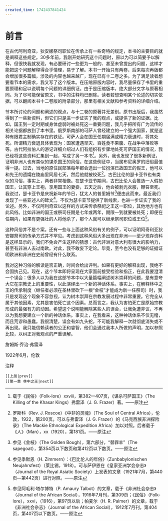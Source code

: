 ```yaml
---
created_time: 1742437841424
---
```

   

# 前言

在古代阿利奇亚，狄安娜祭司职位在传承上有一些奇特的规定，本书的主要目的就是阐释这些规定。30多年前，我刚开始研究这个问题时，原以为可以简要予以解释，但很快我就发现，有必要研讨一些更为一般的、甚至未曾提出的问题，这样才能把这个问题解释得合乎情理，易于了解。本书一开始只有两卷，后来每次再版都会增加很多篇幅，涉及的内容也越来越广，现在已有十二卷之多。为了满足读者想要看节本的需求，我又写了这个版本。在压缩原版内容时，我尽量保存了书里的重要原理和足以说明每个问题的详细例证。由于是压缩版本，绝大部分文字与原著相同。为了尽可能保留原文，书中的注释均已删除。读者若想查明某个论述的切实依据，可以翻阅本书十二卷版的附录部分，那里有相关文献和参考资料的详细介绍。

节本所讨论的问题和阐述的观点，与十二卷的原著并无差别。原书出版后，我虽然得到了一些新资料，但它们只是进一步证实了我的观点，或提供了新的证据。比如，国王到一定时期或身体虚弱时被处死这一重要问题，我几乎把所有广为流传的相关论据都放到了本书里。俄罗斯南部的可萨人曾经建立的一个强大国家，就是这种有限君主制确实存在的铁证。可萨人会在国王任期届满或精力衰退时，将其处死。所谓精力衰退具体表现为：国家遭遇旱灾、百姓食不果腹、在战争中落败等等。古代阿拉伯人的游记详细介绍过人们有组织有步骤地处死可萨国王的情况，我已经将这些资料汇集到一起，写成了另一本书[^1]。另外，我也发现了很多新例证，证明非洲人也有类似的谋杀国王的风俗。在这些例证中，当属布尼奥罗的旧俗最值得一提。过去，当地的原住民部落每年都会选出一位扮演已故国王的假王，他可以和先王的遗孀在陵庙里同居七天，然后他就被绞死[^2]。古巴比伦的瑟卡亚节也有类似的习俗，事实上，两者非常相像。在瑟卡亚节期间，古巴比伦人会推选一人假扮国王，让其穿上王袍，享用国王的妻妾，五天之后，他会被剥光衣服，鞭笞至死。我说过，瑟卡亚节是庆祝新年的节日，犹太人的普里姆节[^3]便由此而来。最近我们发现了一些亚述人的碑文[^4]，不仅为瑟卡亚节提供了新线索，也进一步证实了我的论述。另外，不仅阿利奇亚以这样的方式来传承祭祀之王这一职位，其他地方也有此风俗。比如非洲的国王或祭司任期是七年或两年，期限一到就要被处死；即便在任期内，如果有更强壮的人将他杀了，那个人就可以继承祭司职位或王位[^5]。

这种风俗并不是个案。还有一些与上面这种风俗有关的例子，可以证明阿奇利亚狄安娜祭司的传承方式并不罕见。考虑到这种风俗大多出现在非洲——至少现存资料是这样显示的，我们不免会产生这样的猜想：古代非洲对意大利有很大的影响力，甚至有非洲人去过南欧。对此，我不敢妄下定论。毕竟，至今也没有足够的证据证明欧洲和非洲在史前曾经有什么联系。

我对这种习俗的解读是否正确，时间会给出评判。如果有更好的解释出现，我绝不会固执己见。现在，这个节本即将呈现在大家面前接受检验和指正，在此我要澄清一个误会：很多人以为我在这部节本中以大量篇幅阐述树木崇拜的问题，是有意夸大它在宗教史上的重要性，以此演绎出一个新的神话体系。事实上，在解释林中之王的传承制度（继任者必须在圣林里砍下一根“金枝”才能成为新一任祭司）时，我只是发现这个现象不容忽视，认为树木崇拜在宗教发展过程中非常重要。它完全从属于其他因素，尤其是害怕死亡这个因素。总而言之，我认为害怕死亡是原始宗教形成的最强有力的动因。希望这个说明能解除某些人的误会，让我免遭非议，不再以为我想要建立一个新的神话体系。事实上，在我看来，这种神话体系不仅无稽，而且荒谬和愚蠢。我很清楚，误会有如九头蛇，不可能我解释一次就彻底消失或不再出现。我只能信赖读者的公正和睿智，他们会通过我本人所做的声明，加以参照比较，以纠正对我观点的严重误解。

詹姆斯·乔治·弗雷泽

1922年6月，伦敦

注释

[^1]: 载于《民俗》（Folk-lore）xxviii，第382—407页，《谋杀可萨国王》（The Killing of the Khasar Kings）弗雷泽（J. G. Frazer）著。——原注
[^2]: 罗斯科（Rev. J. Roscoe）《中非的灵魂》（The Soul of Central Africa），伦敦，1922，第200页。可以与弗雷泽（J. G. Frazer）的《马克西族非洲探险录》（The Mackie Ethnological Expedition Africa）加以对照。后者载于《人》（Man），xx（1920），第181页。——原注
[^3]: 参见《金枝》（The Golden Bough），第六部分，“替罪羊”（The sapegoat），第354页以下数页和第412页以下数页。——原注
[^4]: 参见季默恩（H. Zimmern）：《巴比伦人的年俗》（Zunbabylonischen Neujahrsfest）（莱比锡，1918）。可与萨伊恩在《皇家亚洲学会杂志》（Journal of the Royal Asiatic Society）上发表的文章（1921年7月，第440页—第442页）进行对照。——原注
[^5]: 参见阿毛利·塔尔博特（P. Amaury Talbot）的文章，载于《非洲社会杂志》（Journal of the African Social），1916年7月刊，第309页；《民俗》（Folk-lore），xxvi，（1916），第97页以后；帕麦尔（H. R. Palmer）的文章，载于《非洲社会杂志》（Journal of the African Social），1912年7月刊，第404页，第407页以下数页。——原注

```booknav
[[上册|prev]]
[[第一章 林中之王|next]]
```